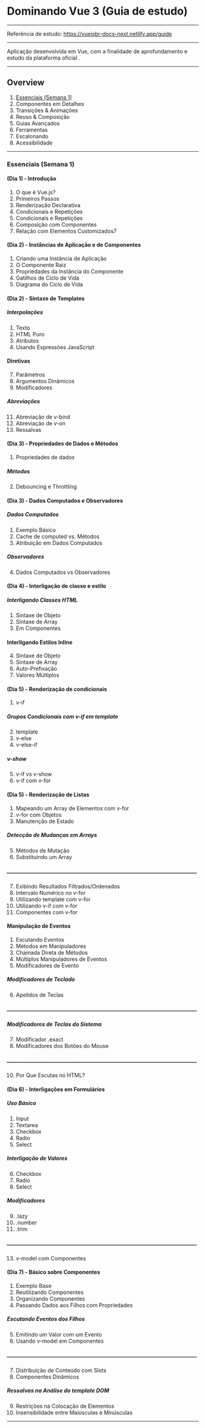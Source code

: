 # Dominando Vue 3 (Guia de estudo)

*******
Referência de estudo: https://vuejsbr-docs-next.netlify.app/guide
*******
Aplicação desenvolvida em Vue, com a finalidade de aprofundamento e estudo da plataforma oficial .


*******
## Overview

  1. [Essenciais (Semana 1)](#essenciais)
  2. Componentes em Detalhes
  3. Transições & Animações
  4. Reuso & Composição
  5. Guias Avançados
  6. Ferramentas
  7. Escalonando
  8. Acessibilidade
*******

<div id='essenciais'/>

### Essenciais (Semana 1)

#### (Dia 1) - Introdução
1. O que é Vue.js?
2. Primeiros Passos
3. Renderização Declarativa
4. Condicionais e Repetições
5. Condicionais e Repetições
6. Composição com Componentes
7. Relação com Elementos Customizados7 

#### (Dia 2) - Instâncias de Aplicação e de Componentes
1. Criando uma Instância de Aplicação
2. O Componente Raiz
3. Propriedades da Instância do Componente
4. Gatilhos de Ciclo de Vida
5. Diagrama do Ciclo de Vida

#### (Dia 2) - Sintaxe de Templates
##### Interpolações
1. Texto
2. HTML Puro
3. Atributos
4. Usando Expressões JavaScript
#### Diretivas
7. Parâmetros
8. Argumentos Dinâmicos
9. Modificadores
##### Abreviações
11. Abreviação de v-bind
12. Abreviação de v-on
13. Ressalvas 


#### (Dia 3) - Propriedades de Dados e Métodos
1. Propriedades de dados
##### Métodos
2. Debouncing e Throttling

#### (Dia 3) - Dados Computados e Observadores
##### Dados Computados
1. Exemplo Básico
2. Cache de computed vs. Métodos
3. Atribuição em Dados Computados
##### Observadores
4. Dados Computados vs Observadores

#### (Dia 4) - Interligação de classe e estilo
##### Interligando Classes HTML
1. Sintaxe de Objeto
2. Sintaxe de Array
3. Em Componentes
#### Interligando Estilos Inline
4. Sintaxe de Objeto
5. Sintaxe de Array
6. Auto-Prefixação
7. Valores Múltiplos

#### (Dia 5) - Renderização de condicionais
1. v-if
##### Grupos Condicionais com v-if em template
2. template
3. v-else
4. v-else-if

##### v-show
5. v-if vs v-show
6. v-if com v-for

#### (Dia 5) - Renderização de Listas
1. Mapeando um Array de Elementos com v-for
2. v-for com Objetos
3. Manutenção de Estado
##### Detecção de Mudanças em Arrays
5. Métodos de Mutação
6. Substituindo um Array

##### ___________________________________________________________________________

7. Exibindo Resultados Filtrados/Ordenados
8. Intervalo Numérico no v-for
9. Utilizando template com v-for
10. Utilizando v-if com v-for
11. Componentes com v-for

#### Manipulação de Eventos

1. Escutando Eventos
2. Métodos em Manipuladores
3. Chamada Direta de Métodos
4. Múltiplos Manipuladores de Eventos
5. Modificadores de Evento
##### Modificadores de Teclado
6. Apelidos de Teclas
##### ___________________________________________________________________________

##### Modificadores de Teclas do Sistema
7. Modificador .exact
8. Modificadores dos Botões do Mouse

##### ___________________________________________________________________________
10. Por Que Escutas no HTML?

#### (Dia 6) - Interligações em Formulários
##### Uso Básico
1. Input
2. Textarea
3. Checkbox
4. Radio
5. Select
##### Interligação de Valores
6. Checkbox
7. Radio
8. Select
##### Modificadores
9. .lazy
10. .number
11. .trim
##### ___________________________________________________________________________
13. v-model com Componentes

#### (Dia 7) - Básico sobre Componentes
1. Exemplo Base
2. Reutilizando Componentes
3. Organizando Componentes
4. Passando Dados aos Filhos com Propriedades
##### Escutando Eventos dos Filhos
5. Emitindo um Valor com um Evento
6. Usando v-model em Componentes
##### ___________________________________________________________________________
7. Distribuição de Conteúdo com Slots
8. Componentes Dinâmicos
##### Ressalvas na Análise do template DOM
9. Restrições na Colocação de Elementos
10. Insensibilidade entre Maiúsculas e Minúsculas
*******
